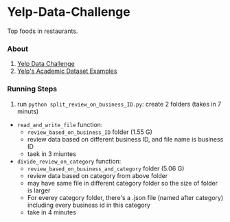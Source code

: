 # Yelp-Data-Challenge

Top foods in restaurants.

### About
 1. [Yelp Data Challenge](http://www.yelp.com/dataset_challenge)
 2. [Yelp's Academic Dataset Examples](https://github.com/Yelp/dataset-examples)

### Running Steps

 1. run `python split_review_on_business_ID.py`: create 2 folders (takes in 7 minuts)
  * `read_and_write_file` function:
    * `review_based_on_business_ID` folder (1.55 G)
    * review data based on different business ID, and file name is business ID
    * taek in 3 miuntes
  * `divide_review_on_category` function:
    * `review_based_on_business_and_category` folder (5.06 G)
    * review data based on category from above folder
    * may have same file in different category folder so the size of folder is larger
    * For everey category folder, there's a .json file (named after category) including every business id in this category
    * take in 4 minutes